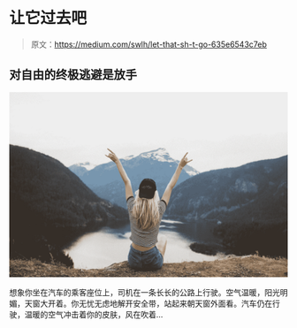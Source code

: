 # 让它过去吧

> 原文：<https://medium.com/swlh/let-that-sh-t-go-635e6543c7eb>

## 对自由的终极逃避是放手

![](img/de4c29fd7b4fb5ac11ed46aa118dd7b7.png)

想象你坐在汽车的乘客座位上，司机在一条长长的公路上行驶。空气温暖，阳光明媚，天窗大开着。你无忧无虑地解开安全带，站起来朝天窗外面看。汽车仍在行驶，温暖的空气冲击着你的皮肤，风在吹着…